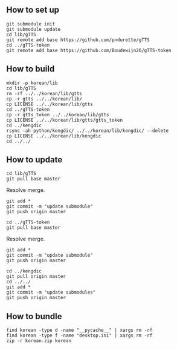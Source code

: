 How to set up
-------------

```
git submodule init
git submodule update
cd lib/gTTS
git remote add base https://github.com/pndurette/gTTS
cd ../gTTS-token
git remote add base https://github.com/Boudewijn26/gTTS-token
```

How to build
------------

```
mkdir -p korean/lib
cd lib/gTTS
rm -rf ../../korean/lib/gtts
cp -r gtts ../../korean/lib/
cp LICENSE ../../korean/lib/gtts
cd ../gTTS-token
cp -r gtts_token ../../korean/lib/gtts
cp LICENSE ../../korean/lib/gtts/gtts_token
cd ../kengdic
rsync -ah python/kengdic/ ../../korean/lib/kengdic/ --delete
cp LICENSE ../../korean/lib/kengdic
cd ../../
```


How to update
-------------

```
cd lib/gTTS
git pull base master
```

Resolve merge.

```
git add *
git commit -m "update submodule"
git push origin master

cd ../gTTS-token
git pull base master
```

Resolve merge.

```
git add *
git commit -m "update submodule"
git push origin master

cd ../kengdic
git pull origin master
cd ../../
git add *
git commit -m "update submodules"
git push origin master
```

How to bundle
-------------

```
find korean -type d -name "__pycache__" | xargs rm -rf
find korean -type f -name "desktop.ini" | xargs rm -rf
zip -r korean.zip korean
```
